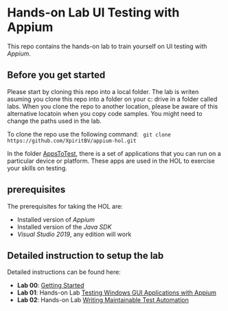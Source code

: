 # Hands-on Lab UI Testing with Appium

This repo contains the hands-on lab to train yourself on UI testing with _Appium_.

## Before you get started
Please start by cloning this repo into a local folder. The lab is writen asuming you clone this repo into a folder on your c: drive in a folder called labs.
When you clone the repo to another location, please be aware of this alternative locatoin when you copy code samples. You might need to change the paths used in the lab.

To clone the repo use the following command:
` git clone https://github.com/XpiritBV/appium-hol.git`

In the folder [AppsToTest](AppsToTest/), there is a set of applications that you can run on a particular device or platform. These apps are used in the HOL to exercise your skills on testing.

## prerequisites
The prerequisites for taking the HOL are:

* Installed version of _Appium_
* Installed version of the _Java SDK_
* _Visual Studio 2019_, any edition will work

## Detailed instruction to setup the lab
Detailed instructions can be found here:

* **Lab 00**: [Getting Started](Docs/GettingStarted.md)
* **Lab 01**: Hands-on Lab [Testing Windows GUI Applications with Appium](Docs/lab-01.md)
* **Lab 02**: Hands-on Lab [Writing Maintainable Test Automation](Docs/lab-02.md)

